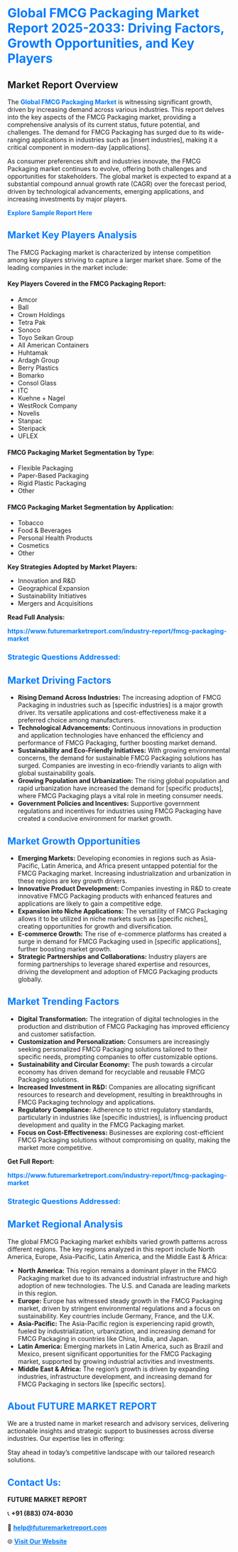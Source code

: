<h1 style="color: #007BFF;">Global FMCG Packaging Market Report 2025-2033: Driving Factors, Growth Opportunities, and Key Players</h1>

<section id="overview">
<h2>Market Report Overview</h2>
<p>The <a href="https://www.futuremarketreport.com/industry-report/fmcg-packaging-market" style="color: #007BFF; text-decoration: none;"><strong>Global FMCG Packaging Market</strong></a> is witnessing significant growth, driven by increasing demand across various industries. This report delves into the key aspects of the FMCG Packaging market, providing a comprehensive analysis of its current status, future potential, and challenges. The demand for FMCG Packaging has surged due to its wide-ranging applications in industries such as [insert industries], making it a critical component in modern-day [applications].</p>
<p>As consumer preferences shift and industries innovate, the FMCG Packaging market continues to evolve, offering both challenges and opportunities for stakeholders. The global market is expected to expand at a substantial compound annual growth rate (CAGR) over the forecast period, driven by technological advancements, emerging applications, and increasing investments by major players.</p>
</section>

<section id="overview">
<p><a href="https://www.futuremarketreport.com/request-sample/reportId=102179" style="color: #007BFF; text-decoration: none;"><strong>Explore Sample Report Here</strong></a></p>
</section>

<section id="key-players">
<h2 style="color: #007BFF;">Market Key Players Analysis</h2>
<p>The FMCG Packaging market is characterized by intense competition among key players striving to capture a larger market share. Some of the leading companies in the market include:</p>
<h4>Key Players Covered in the FMCG Packaging Report:</h4>
<ul><li>Amcor</li><li>Ball</li><li>Crown Holdings</li><li>Tetra Pak</li><li>Sonoco</li><li>Toyo Seikan Group</li><li>All American Containers</li><li>Huhtamak</li><li>Ardagh Group</li><li>Berry Plastics</li><li>Bomarko</li><li>Consol Glass</li><li>ITC</li><li>Kuehne + Nagel</li><li>WestRock Company</li><li>Novelis</li><li>Stanpac</li><li>Steripack</li><li>UFLEX</li></ul>
<h4>FMCG Packaging Market Segmentation by Type:</h4>
<ul><li>Flexible Packaging</li><li>Paper-Based Packaging</li><li>Rigid Plastic Packaging</li><li>Other</li></ul>

<h4>FMCG Packaging Market Segmentation by Application:</h4>
<ul><li>Tobacco</li><li>Food &amp; Beverages</li><li>Personal Health Products</li><li>Cosmetics</li><li>Other</li></ul>
<p><strong>Key Strategies Adopted by Market Players:</strong></p>
<ul>
<li>Innovation and R&D</li>
<li>Geographical Expansion</li>
<li>Sustainability Initiatives</li>
<li>Mergers and Acquisitions</li>
</ul>
</section>

<section>
<p><strong>Read Full Analysis: </strong></p><a href="https://www.futuremarketreport.com/industry-report/fmcg-packaging-market" style="color: #007BFF; text-decoration: none;"><strong>https://www.futuremarketreport.com/industry-report/fmcg-packaging-market</strong></a>
<h3 style="color: #007BFF;">Strategic Questions Addressed:</h3>
</section>

<section id="driving-factors">
<h2 style="color: #007BFF;">Market Driving Factors</h2>
<ul>
<li><strong>Rising Demand Across Industries:</strong> The increasing adoption of FMCG Packaging in industries such as [specific industries] is a major growth driver. Its versatile applications and cost-effectiveness make it a preferred choice among manufacturers.</li>
<li><strong>Technological Advancements:</strong> Continuous innovations in production and application technologies have enhanced the efficiency and performance of FMCG Packaging, further boosting market demand.</li>
<li><strong>Sustainability and Eco-Friendly Initiatives:</strong> With growing environmental concerns, the demand for sustainable FMCG Packaging solutions has surged. Companies are investing in eco-friendly variants to align with global sustainability goals.</li>
<li><strong>Growing Population and Urbanization:</strong> The rising global population and rapid urbanization have increased the demand for [specific products], where FMCG Packaging plays a vital role in meeting consumer needs.</li>
<li><strong>Government Policies and Incentives:</strong> Supportive government regulations and incentives for industries using FMCG Packaging have created a conducive environment for market growth.</li>
</ul>
</section>

<section id="growth-opportunities">
<h2 style="color: #007BFF;">Market Growth Opportunities</h2>
<ul>
<li><strong>Emerging Markets:</strong> Developing economies in regions such as Asia-Pacific, Latin America, and Africa present untapped potential for the FMCG Packaging market. Increasing industrialization and urbanization in these regions are key growth drivers.</li>
<li><strong>Innovative Product Development:</strong> Companies investing in R&D to create innovative FMCG Packaging products with enhanced features and applications are likely to gain a competitive edge.</li>
<li><strong>Expansion into Niche Applications:</strong> The versatility of FMCG Packaging allows it to be utilized in niche markets such as [specific niches], creating opportunities for growth and diversification.</li>
<li><strong>E-commerce Growth:</strong> The rise of e-commerce platforms has created a surge in demand for FMCG Packaging used in [specific applications], further boosting market growth.</li>
<li><strong>Strategic Partnerships and Collaborations:</strong> Industry players are forming partnerships to leverage shared expertise and resources, driving the development and adoption of FMCG Packaging products globally.</li>
</ul>
</section>

<section id="trending-factors">
<h2 style="color: #007BFF;">Market Trending Factors</h2>
<ul>
<li><strong>Digital Transformation:</strong> The integration of digital technologies in the production and distribution of FMCG Packaging has improved efficiency and customer satisfaction.</li>
<li><strong>Customization and Personalization:</strong> Consumers are increasingly seeking personalized FMCG Packaging solutions tailored to their specific needs, prompting companies to offer customizable options.</li>
<li><strong>Sustainability and Circular Economy:</strong> The push towards a circular economy has driven demand for recyclable and reusable FMCG Packaging solutions.</li>
<li><strong>Increased Investment in R&D:</strong> Companies are allocating significant resources to research and development, resulting in breakthroughs in FMCG Packaging technology and applications.</li>
<li><strong>Regulatory Compliance:</strong> Adherence to strict regulatory standards, particularly in industries like [specific industries], is influencing product development and quality in the FMCG Packaging market.</li>
<li><strong>Focus on Cost-Effectiveness:</strong> Businesses are exploring cost-efficient FMCG Packaging solutions without compromising on quality, making the market more competitive.</li>
</ul>
</section>

<section>
<p><strong>Get Full Report: </strong></p><a href="https://www.futuremarketreport.com/industry-report/fmcg-packaging-market" style="color: #007BFF; text-decoration: none;"><strong>https://www.futuremarketreport.com/industry-report/fmcg-packaging-market</strong></a>
<h3 style="color: #007BFF;">Strategic Questions Addressed:</h3>
</section>


<section id="regional-analysis">
<h2 style="color: #007BFF;">Market Regional Analysis</h2>
<p>The global FMCG Packaging market exhibits varied growth patterns across different regions. The key regions analyzed in this report include North America, Europe, Asia-Pacific, Latin America, and the Middle East & Africa:</p>
<ul>
<li><strong>North America:</strong> This region remains a dominant player in the FMCG Packaging market due to its advanced industrial infrastructure and high adoption of new technologies. The U.S. and Canada are leading markets in this region.</li>
<li><strong>Europe:</strong> Europe has witnessed steady growth in the FMCG Packaging market, driven by stringent environmental regulations and a focus on sustainability. Key countries include Germany, France, and the U.K.</li>
<li><strong>Asia-Pacific:</strong> The Asia-Pacific region is experiencing rapid growth, fueled by industrialization, urbanization, and increasing demand for FMCG Packaging in countries like China, India, and Japan.</li>
<li><strong>Latin America:</strong> Emerging markets in Latin America, such as Brazil and Mexico, present significant opportunities for the FMCG Packaging market, supported by growing industrial activities and investments.</li>
<li><strong>Middle East & Africa:</strong> The region’s growth is driven by expanding industries, infrastructure development, and increasing demand for FMCG Packaging in sectors like [specific sectors].</li>
</ul>
</section>

<footer>
<h2 style="color: #007BFF;">About FUTURE MARKET REPORT</h2>
<p>We are a trusted name in market research and advisory services, delivering actionable insights and strategic support to businesses across diverse industries. Our expertise lies in offering:</p>

<p>Stay ahead in today’s competitive landscape with our tailored research solutions.</p>

<h2 style="color: #007BFF;">Contact Us:</h2>
<p><strong>FUTURE MARKET REPORT</strong></p>
<p>📞 <strong>+91 (883) 074-8030</strong></p>
<p>📧 <strong><a href="mailto:help@futuremarketreport.com" style="color: #007BFF;">help@futuremarketreport.com</a></strong></p>
<p>🌐 <strong><a href="https://www.futuremarketreport.com/" style="color: #007BFF;">Visit Our Website</a></strong></p>
</footer>